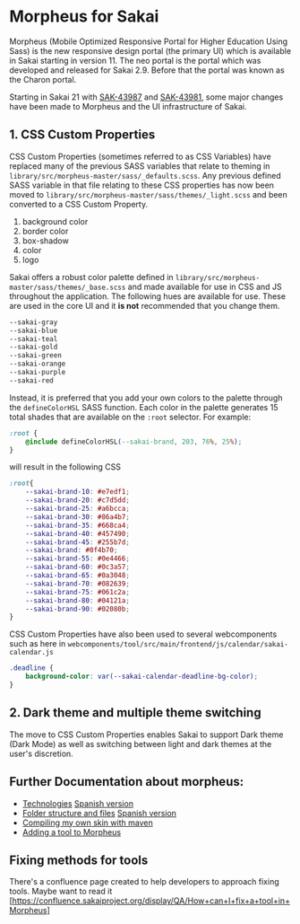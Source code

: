 # Morpheus for Sakai

Morpheus (Mobile Optimized Responsive Portal for Higher Education Using Sass) is the new responsive design portal (the primary UI) which is available in Sakai starting in version 11. The neo portal is the portal which was developed and released for Sakai 2.9. Before that the portal was known as the Charon portal.

Starting in Sakai 21 with [SAK-43987](https://jira.sakaiproject.org/browse/SAK-43978) and [SAK-43981](https://jira.sakaiproject.org/browse/SAK-43981), some major changes have been made to Morpheus and the UI infrastructure of Sakai.

## 1. CSS Custom Properties

CSS Custom Properties (sometimes referred to as CSS Variables) have replaced many of the previous SASS variables that relate to theming in `library/src/morpheus-master/sass/_defaults.scss`. Any previous defined SASS variable in that file relating to these CSS properties has now been moved to `library/src/morpheus-master/sass/themes/_light.scss` and been converted to a CSS Custom Property.

1. background color
2. border color
3. box-shadow
4. color
5. logo

Sakai offers a robust color palette defined in `library/src/morpheus-master/sass/themes/_base.scss` and made available for use in CSS and JS throughout the application. The following hues are available for use. These are used in the core UI and it **is not** recommended that you change them.

```CSS
--sakai-gray
--sakai-blue
--sakai-teal
--sakai-gold
--sakai-green
--sakai-orange
--sakai-purple
--sakai-red
```

Instead, it is preferred that you add your own colors to the palette through the `defineColorHSL` SASS function. Each color in the palette generates 15 total shades that are available on the `:root` selector. For example:

```CSS
:root {
    @include defineColorHSL(--sakai-brand, 203, 76%, 25%);
}
```

will result in the following CSS

```CSS
:root{
    --sakai-brand-10: #e7edf1;
    --sakai-brand-20: #c7d5dd;
    --sakai-brand-25: #a6bcca;
    --sakai-brand-30: #86a4b7;
    --sakai-brand-35: #668ca4;
    --sakai-brand-40: #457490;
    --sakai-brand-45: #255b7d;
    --sakai-brand: #0f4b70;
    --sakai-brand-55: #0e4466;
    --sakai-brand-60: #0c3a57;
    --sakai-brand-65: #0a3048;
    --sakai-brand-70: #082639;
    --sakai-brand-75: #061c2a;
    --sakai-brand-80: #04121a;
    --sakai-brand-90: #02080b;
}
```

CSS Custom Properties have also been used to several webcomponents such as here in `webcomponents/tool/src/main/frontend/js/calendar/sakai-calendar.js`

```CSS
.deadline {
    background-color: var(--sakai-calendar-deadline-bg-color);
}
```

## 2. Dark theme and multiple theme switching

The move to CSS Custom Properties enables Sakai to support Dark theme (Dark Mode) as well as switching between light and dark themes at the user's discretion.

## Further Documentation about morpheus:
 - [Technologies](./technologies.md) [Spanish version](./technologies.es.md)
 - [Folder structure and files](./folder-structure.md) [Spanish version](./folder-structure.es.md)
 - [Compiling my own skin with maven](./compile-skin.md)
 - [Adding a tool to Morpheus](./customization-tool.md)

## Fixing methods for tools

There's a confluence page created to help developers to approach fixing tools. Maybe want to read it [https://confluence.sakaiproject.org/display/QA/How+can+I+fix+a+tool+in+Morpheus]